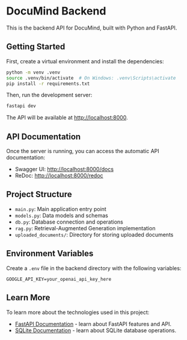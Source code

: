 # DocuMind Backend

This is the backend API for DocuMind, built with Python and FastAPI.

## Getting Started

First, create a virtual environment and install the dependencies:

```bash
python -m venv .venv
source .venv/bin/activate  # On Windows: .venv\Scripts\activate
pip install -r requirements.txt
```

Then, run the development server:

```bash
fastapi dev
```

The API will be available at [http://localhost:8000](http://localhost:8000).

## API Documentation

Once the server is running, you can access the automatic API documentation:

- Swagger UI: [http://localhost:8000/docs](http://localhost:8000/docs)
- ReDoc: [http://localhost:8000/redoc](http://localhost:8000/redoc)

## Project Structure

- `main.py`: Main application entry point
- `models.py`: Data models and schemas
- `db.py`: Database connection and operations
- `rag.py`: Retrieval-Augmented Generation implementation
- `uploaded_documents/`: Directory for storing uploaded documents

## Environment Variables

Create a `.env` file in the backend directory with the following variables:

```
GOOGLE_API_KEY=your_openai_api_key_here
```

## Learn More

To learn more about the technologies used in this project:

- [FastAPI Documentation](https://fastapi.tiangolo.com/) - learn about FastAPI features and API.
- [SQLite Documentation](https://www.sqlite.org/docs.html) - learn about SQLite database operations.